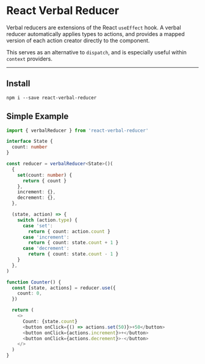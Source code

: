 # React Verbal Reducer

Verbal reducers are extensions of the React `useEffect` hook. A verbal reducer automatically applies types to actions, and provides a mapped version of each action creator directly to the component.

This serves as an alternative to `dispatch`, and is especially useful within `context` providers.

___
## Install

```
npm i --save react-verbal-reducer
```

## Simple Example

```ts
import { verbalReducer } from 'react-verbal-reducer'

interface State {
  count: number
}

const reducer = verbalReducer<State>()(
  {
    set(count: number) {
      return { count }
    },
    increment: {},
    decrement: {},
  },

  (state, action) => {
    switch (action.type) {
      case 'set':
        return { count: action.count }
      case 'increment':
        return { count: state.count + 1 }
      case 'decrement':
        return { count: state.count - 1 }
    }
  },
)

function Counter() {
  const [state, actions] = reducer.use({
    count: 0,
  })

  return (
    <>
      Count: {state.count}
      <button onClick={() => actions.set(50)}>+50</button>
      <button onClick={actions.increment}>+</button>
      <button onClick={actions.decrement}>-</button>
    </>
  )
}
```
